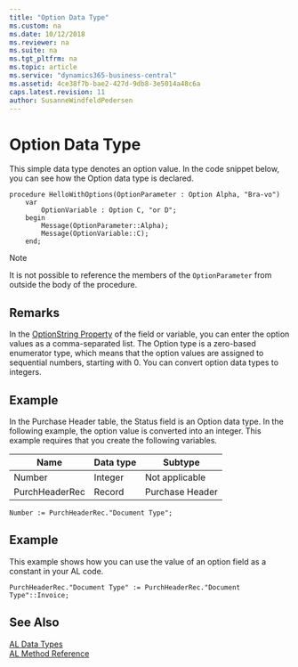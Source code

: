 ```yaml
---
title: "Option Data Type"
ms.custom: na
ms.date: 10/12/2018
ms.reviewer: na
ms.suite: na
ms.tgt_pltfrm: na
ms.topic: article
ms.service: "dynamics365-business-central"
ms.assetid: 4ce38f7b-bae2-427d-9db8-3e5014a48c6a
caps.latest.revision: 11
author: SusanneWindfeldPedersen
---
```

# Option Data Type
This simple data type denotes an option value. In the code snippet below, you can see how the Option data type is declared.

```
procedure HelloWithOptions(OptionParameter : Option Alpha, "Bra-vo")
    var 
        OptionVariable : Option C, "or D";
    begin
        Message(OptionParameter::Alpha);
        Message(OptionVariable::C);
    end;
```
  
> [!NOTE]  
> It is not possible to reference the members of the `OptionParameter` from outside the body of the procedure. 

## Remarks  
 In the [OptionString Property](../properties/devenv-optionstring-property.md) of the field or variable, you can enter the option values as a comma-separated list. The Option type is a zero-based enumerator type, which means that the option values are assigned to sequential numbers, starting with 0. You can convert option data types to integers.  
 <!-- 
 For more information about option variables in multilanguage-enabled applications, see [Developing Multilanguage-Enabled Applications](../../dynamics-nav/Developing-Multilanguage-Enabled-Applications.md).  
 --> 



## Example  
In the Purchase Header table, the Status field is an Option data type. In the following example, the option value is converted into an integer. This example requires that you create the following variables.  
  
|Name|Data type|Subtype|  
|----------|---------------|-------------|  
|Number|Integer|Not applicable|  
|PurchHeaderRec|Record|Purchase Header|  
  
```  
Number := PurchHeaderRec."Document Type";  
```  
  
## Example  
This example shows how you can use the value of an option field as a constant in your AL code.  
  
```  
PurchHeaderRec."Document Type" := PurchHeaderRec."Document Type"::Invoice;   
```

## See Also
[AL Data Types](devenv-al-data-types.md)  
[AL Method Reference](../methods/devenv-al-method-reference.md)  